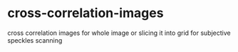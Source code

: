 # cross-correlation-images
cross correlation images for whole image or slicing it into grid for subjective speckles scanning
